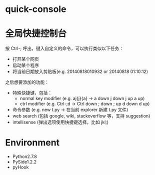quick-console
=============
# 全局快捷控制台

按 Ctrl-; 呼出，键入自定义的命令，可以执行类似以下任务：
- 打开某个网页
- 启动某个程序
- 将当前日期放入剪贴板(e.g. 20140818010932 or 20140818 01:10:12)

之后想要添加的功能：
- 特殊快捷键，包括：
  - normal key modifier (e.g. aj{j}{a} -> a down j down j up a up)
  - ctrl modifier (e.g. Ctrl-;d -> Ctrl down ; down ; up d down d up)
- 命令参数 (e.g. new t.py -> 在当前 explorer 新建 t.py 文件)
- web search (包括 google, wiki, stackoverflow 等，支持 suggestion)
- intellisense (弹出选项使用快捷键选择，比如 jkl;)

# Environment
- Python2.7.8
- PySide1.2.2
- pyHook

